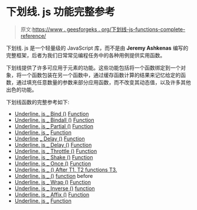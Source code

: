 # 下划线. js 功能完整参考

> 原文:[https://www . geesforgeks . org/下划线-js-functions-complete-reference/](https://www.geeksforgeeks.org/underscore-js-functions-complete-reference/)

下划线. js 是一个轻量级的 JavaScript 库，而不是由 **Jeremy Ashkenas** 编写的完整框架，后者为我们日常常见编程任务中的各种用例提供实用函数。

下划线提供了许多可应用于元素的功能。这些功能包括将一个函数绑定到一个对象，将一个函数包装在另一个函数中，通过缓存函数计算的结果来记忆给定的函数，通过填充任意数量的参数来部分应用函数，而不改变其动态值，以及许多其他出色的功能。

下划线函数的完整参考如下:

*   [Underline. js _ Bind ()](https://www.geeksforgeeks.org/underscore-js-_-bind-function/) [Function](https://www.geeksforgeeks.org/underscore-js-first-with-examples/#:~:text=The%20_.,use%20function%20of%20the%20underscore.)
*   [Underline. js _ Bindall ()](https://www.geeksforgeeks.org/underscore-js-_-bindall-function/) [Function](https://www.geeksforgeeks.org/underscore-js-first-with-examples/#:~:text=The%20_.,use%20function%20of%20the%20underscore.)
*   [Underline. js _ Partial ()](https://www.geeksforgeeks.org/underscore-js-_-partial-function/) [Function](https://www.geeksforgeeks.org/underscore-js-first-with-examples/#:~:text=The%20_.,use%20function%20of%20the%20underscore.)
*   [Underline. js _](https://www.geeksforgeeks.org/underscore-js-_-memoize-function/) [Function](https://www.geeksforgeeks.org/underscore-js-first-with-examples/#:~:text=The%20_.,use%20function%20of%20the%20underscore.)
*   [Underline](https://www.geeksforgeeks.org/underscore-js-_-memoize-function/) [_ Delay ()](https://www.geeksforgeeks.org/underscore-js-_-delay-with-examples/) [Function](https://www.geeksforgeeks.org/underscore-js-first-with-examples/#:~:text=The%20_.,use%20function%20of%20the%20underscore.)
*   [Underline. js _ Delay ()](https://www.geeksforgeeks.org/underscore-js-_-defer/) [Function](https://www.geeksforgeeks.org/underscore-js-first-with-examples/#:~:text=The%20_.,use%20function%20of%20the%20underscore.)
*   [Underline. js _ Throttle ()](https://www.geeksforgeeks.org/lodash-_-throttle-method/) [Function](https://www.geeksforgeeks.org/underscore-js-first-with-examples/#:~:text=The%20_.,use%20function%20of%20the%20underscore.)
*   [Underline. js _ Shake ()](https://www.geeksforgeeks.org/lodash-_-debounce-method/) [Function](https://www.geeksforgeeks.org/underscore-js-first-with-examples/#:~:text=The%20_.,use%20function%20of%20the%20underscore.)
*   [Underline. js _ Once ()](https://www.geeksforgeeks.org/underscore-js-_-once/) [Function](https://www.geeksforgeeks.org/underscore-js-first-with-examples/#:~:text=The%20_.,use%20function%20of%20the%20underscore.)
*   [Underline. js _ () After T1, T2 functions T3.](https://www.geeksforgeeks.org/underscore-js-_-after-function/#:~:text=js%20is%20a%20JavaScript%20library,an%20inbuilt%20function%20in%20Underscore.)
*   [Underline. js _ ()](https://www.geeksforgeeks.org/underscore-js-_-before-function/) [function](https://www.geeksforgeeks.org/underscore-js-first-with-examples/#:~:text=The%20_.,use%20function%20of%20the%20underscore.) before
*   [Underline. js _ Wrap ()](https://www.geeksforgeeks.org/underscore-js-_-wrap-with-examples/) [Function](https://www.geeksforgeeks.org/underscore-js-first-with-examples/#:~:text=The%20_.,use%20function%20of%20the%20underscore.)
*   [Underline. js _ Inverse ()](https://www.geeksforgeeks.org/underscore-js-_-negate-function/) [function](https://www.geeksforgeeks.org/underscore-js-first-with-examples/#:~:text=The%20_.,use%20function%20of%20the%20underscore.)
*   [Underline. js _ Affix ()](https://www.geeksforgeeks.org/underscore-js-_-compose-function/) [Function](https://www.geeksforgeeks.org/underscore-js-first-with-examples/#:~:text=The%20_.,use%20function%20of%20the%20underscore.)
*   [Underline. js _](https://www.geeksforgeeks.org/underscore-js-_-restarguments-function/) [Function](https://www.geeksforgeeks.org/underscore-js-first-with-examples/#:~:text=The%20_.,use%20function%20of%20the%20underscore.)